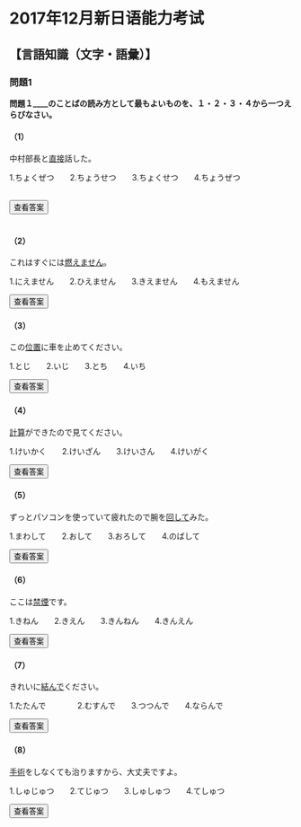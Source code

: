 # 2017年12月新日语能力考试

## 【言語知識（文字・語彙）】

### 問題1

**問題１____のことばの読み方として最もよいものを、１・２・３・４から一つえらびなさい。**

#### （1）

中村部長と<u>直接</u>話した。 

1.ちょくぜつ&emsp;&emsp;2.ちょうせつ&emsp;&emsp;3.ちょくせつ&emsp;&emsp;4.ちょうぜつ

<!DOCTYPE html>
<html>
<head>
<meta charset="utf-8">
</head>
<body>
    <div><button id="chakan_1" onclick="hidetimu('1')">查看答案</button></div>
    <div id="daan_1" style="display:none">
【解析答案】(1)3 句意：直接和中村部长进行了对话。<br/>
考察汉字词，“直”音读为“ちょく・じき”，“接”音读为“せつ”。
    </div>
</body>
</html>

#### （2）

これはすぐには<u>燃えません</u>。 

1.にえません&emsp;&emsp;2.ひえません&emsp;&emsp;3.きえません&emsp;&emsp;4.もえません

<!DOCTYPE html>
<html>
<head>
<meta charset="utf-8">
</head>
<body>
    <div><button id="chakan_2" onclick="hidetimu('2')">查看答案</button></div>
    <div id="daan_2" style="display:none">
【解析答案】(2)4 句意：这个不会马上就燃烧起来。<br/>
1.煮える（にえる）：煮，煮熟。<br/>
2.冷える（ひえる）：变冷，放凉。<br/>
3.消える（きえる）：消失。<br/>
4.燃える（もえる）：燃烧。
    </div>
</body>
</html>

#### （3）

この<u>位置</u>に車を止めてください。

1.とじ&emsp;&emsp;2.いじ&emsp;&emsp;3.とち&emsp;&emsp;4.いち

<!DOCTYPE html>
<html>
<head>
<meta charset="utf-8">
</head>
<body>
    <div><button id="chakan_3" onclick="hidetimu('3')">查看答案</button></div>
    <div id="daan_3" style="display:none">
【解析答案】(3)4 句意：请将车停到这个位置。<br/>
考察汉字词，“位”音读为“い”，“置”音读为“ち”
    </div>
</body>
</html>

#### （4）

<u>計算</u>ができたので見てください。

1.けいかく&emsp;&emsp;2.けいざん&emsp;&emsp;3.けいさん&emsp;&emsp;4.けいがく

<!DOCTYPE html>
<html>
<head>
<meta charset="utf-8">
</head>
<body>
    <div><button id="chakan_4" onclick="hidetimu('4')">查看答案</button></div>
    <div id="daan_4" style="display:none">
【解析答案】(4)3 句意：计算好了，请看一下。<br/>
        考察汉字词，“計”音读为“けい”，“算”音读为“さん”
    </div>
</body>
</html>

#### （5）

ずっとパソコンを使っていて疲れたので腕を<u>回して</u>みた。

1.まわして&emsp;&emsp;2.おして&emsp;&emsp;3.おろして&emsp;&emsp;4.のばして

<!DOCTYPE html>
<html>
<head>
<meta charset="utf-8">
</head>
<body>
    <div><button id="chakan_5" onclick="hidetimu('5')">查看答案</button></div>
    <div id="daan_5" style="display:none">
【解析答案】(5)1 句意：因为一直用电脑（手）很累，所以试着转了转手腕。<br/>
1.回す（まわす）：转动，扭动。<br/>
2.押す（おす）：推，按压。<br/>
3.下ろす（おろす）：取下，拿下。<br/>
4.伸ばす（のばす）：拉长，延伸。
    </div>
</body>
</html>

#### （6）

ここは<u>禁煙</u>です。

1.きねん&emsp;&emsp;2.きえん&emsp;&emsp;3.きんねん&emsp;&emsp;4.きんえん

<!DOCTYPE html>
<html>
<head>
<meta charset="utf-8">
</head>
<body>
    <div><button id="chakan_6" onclick="hidetimu('6')">查看答案</button></div>
    <div id="daan_6" style="display:none">
        【解析答案】(6)4 句意：此处禁止吸烟。<br/>
        考察汉字词，“禁”音读为“きん”，“煙”音读为“えん”
    </div>
</body>
</html>

#### （7）

きれいに<u>結んで</u>ください。

1.たたんで&emsp;&emsp;&emsp;&emsp;2.むすんで&emsp;&emsp;3.つつんで&emsp;&emsp;4.ならんで

<!DOCTYPE html>
<html>
<head>
<meta charset="utf-8">
</head>
<body>
    <div><button id="chakan_7" onclick="hidetimu('7')">查看答案</button></div>
    <div id="daan_7" style="display:none">
【解析答案】(7)2 句意：请系得漂亮一点。<br/>
1.畳む（たたむ）：叠，折。<br/>
2.結ぶ（むすぶ）：系，扎。<br/>
3.包む（つつむ）：包，裹。<br/>
4.並ぶ（ならぶ）：排，列。
    </div>
</body>
</html>

#### （8）

<u>手術</u>をしなくても治りますから、大丈夫ですよ。

1.しゅじゅつ&emsp;&emsp;2.てじゅつ&emsp;&emsp;3.しゅしゅつ&emsp;&emsp;4.てしゅつ

<!DOCTYPE html>
<html>
<head>
<meta charset="utf-8">
</head>
<body>
    <div><button id="chakan_8" onclick="hidetimu('8')">查看答案</button></div>
    <div id="daan_8" style="display:none">
        【解析答案】(8)1 句意：不用做手术也能治好，没事儿的。<br/>
考察汉字词，“手”音读为“しゅ”，“術”音读为“じゅつ”
    </div>
</body>
</html>